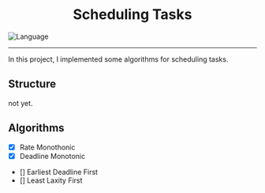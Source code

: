 
<div align="center">

<H1>Scheduling Tasks</H1>

</div>

![Language][langue-shield]

---

In this project, I implemented some algorithms for scheduling tasks.

## Structure

not yet.

## Algorithms

- [x] Rate Monothonic
- [x] Deadline Monotonic
- [] Earliest Deadline First
- [] Least Laxity First



<!-- MARKDOWN LINKS & IMAGES -->
[langue-shield]: https://img.shields.io/badge/Language-C++-lightblue.svg?style=for-the-badge&logo=c%2B%2B

